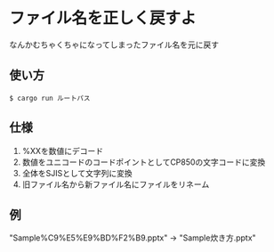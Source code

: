 # ファイル名を正しく戻すよ

なんかむちゃくちゃになってしまったファイル名を元に戻す

## 使い方
```
$ cargo run ルートパス
```

## 仕様
1. %XXを数値にデコード
2. 数値をユニコードのコードポイントとしてCP850の文字コードに変換
3. 全体をSJISとして文字列に変換
4. 旧ファイル名から新ファイル名にファイルをリネーム

## 例
"Sample%C9%E5%E9%BD%F2%B9.pptx" -> "Sample炊き方.pptx"
